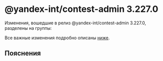 # @yandex-int/contest-admin 3.227.0

<!-- ЧЕЛОВЕЧЕСКОЕ ВСТУПЛЕНИЕ -->

Изменения, вошедшие в релиз @yandex-int/contest-admin 3.227.0, разделены на группы:

Все важные изменения подробно описаны [ниже](#Пояснения).

## Пояснения

